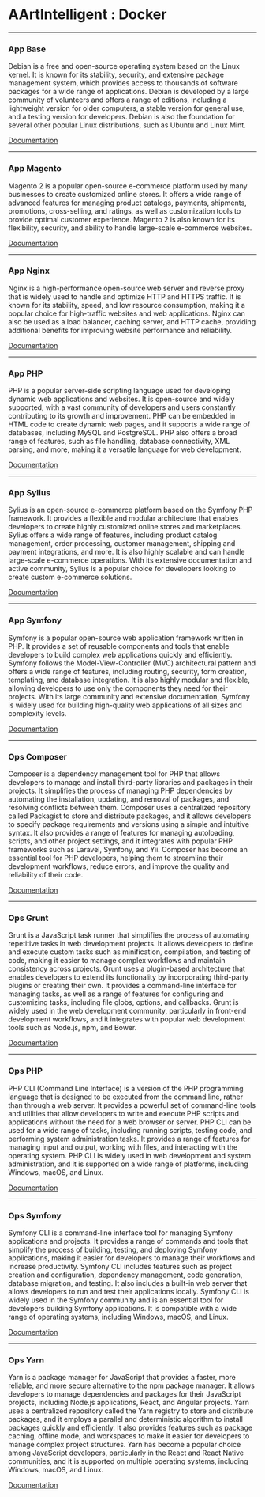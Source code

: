 # AArtIntelligent : Docker

---

### App Base

Debian is a free and open-source operating system based on the Linux kernel. It is known for its stability, security,
and extensive package management system, which provides access to thousands of software packages for a wide range of
applications. Debian is developed by a large community of volunteers and offers a range of editions, including a
lightweight version for older computers, a stable version for general use, and a testing version for developers. Debian
is also the foundation for several other popular Linux distributions, such as Ubuntu and Linux Mint.

[Documentation](app-base)

---

### App Magento

Magento 2 is a popular open-source e-commerce platform used by many businesses to create customized online stores. It
offers a wide range of advanced features for managing product catalogs, payments, shipments, promotions, cross-selling,
and ratings, as well as customization tools to provide optimal customer experience. Magento 2 is also known for its
flexibility, security, and ability to handle large-scale e-commerce websites.

[Documentation](app-magento)

---

### App Nginx

Nginx is a high-performance open-source web server and reverse proxy that is widely used to handle and optimize HTTP and
HTTPS traffic. It is known for its stability, speed, and low resource consumption, making it a popular choice for
high-traffic websites and web applications. Nginx can also be used as a load balancer, caching server, and HTTP cache,
providing additional benefits for improving website performance and reliability.

[Documentation](app-nginx)

---

### App PHP

PHP is a popular server-side scripting language used for developing dynamic web applications and websites. It is
open-source and widely supported, with a vast community of developers and users constantly contributing to its growth
and improvement. PHP can be embedded in HTML code to create dynamic web pages, and it supports a wide range of
databases, including MySQL and PostgreSQL. PHP also offers a broad range of features, such as file handling, database
connectivity, XML parsing, and more, making it a versatile language for web development.

[Documentation](app-php)

---

### App Sylius

Sylius is an open-source e-commerce platform based on the Symfony PHP framework. It provides a flexible and modular
architecture that enables developers to create highly customized online stores and marketplaces. Sylius offers a wide
range of features, including product catalog management, order processing, customer management, shipping and payment
integrations, and more. It is also highly scalable and can handle large-scale e-commerce operations. With its extensive
documentation and active community, Sylius is a popular choice for developers looking to create custom e-commerce
solutions.

[Documentation](app-sylius)

---

### App Symfony

Symfony is a popular open-source web application framework written in PHP. It provides a set of reusable components and
tools that enable developers to build complex web applications quickly and efficiently. Symfony follows the
Model-View-Controller (MVC) architectural pattern and offers a wide range of features, including routing, security, form
creation, templating, and database integration. It is also highly modular and flexible, allowing developers to use only
the components they need for their projects. With its large community and extensive documentation, Symfony is widely
used for building high-quality web applications of all sizes and complexity levels.

[Documentation](app-symfony)

---

### Ops Composer

Composer is a dependency management tool for PHP that allows developers to manage and install third-party libraries and
packages in their projects. It simplifies the process of managing PHP dependencies by automating the installation,
updating, and removal of packages, and resolving conflicts between them. Composer uses a centralized repository called
Packagist to store and distribute packages, and it allows developers to specify package requirements and versions using
a simple and intuitive syntax. It also provides a range of features for managing autoloading, scripts, and other project
settings, and it integrates with popular PHP frameworks such as Laravel, Symfony, and Yii. Composer has become an
essential tool for PHP developers, helping them to streamline their development workflows, reduce errors, and improve
the quality and reliability of their code.

[Documentation](ops-composer)

---

### Ops Grunt

Grunt is a JavaScript task runner that simplifies the process of automating repetitive tasks in web development
projects. It allows developers to define and execute custom tasks such as minification, compilation, and testing of
code, making it easier to manage complex workflows and maintain consistency across projects. Grunt uses a plugin-based
architecture that enables developers to extend its functionality by incorporating third-party plugins or creating their
own. It provides a command-line interface for managing tasks, as well as a range of features for configuring and
customizing tasks, including file globs, options, and callbacks. Grunt is widely used in the web development community,
particularly in front-end development workflows, and it integrates with popular web development tools such as Node.js,
npm, and Bower.

[Documentation](ops-grunt)

---

### Ops PHP

PHP CLI (Command Line Interface) is a version of the PHP programming language that is designed to be executed from the
command line, rather than through a web server. It provides a powerful set of command-line tools and utilities that
allow developers to write and execute PHP scripts and applications without the need for a web browser or server. PHP CLI
can be used for a wide range of tasks, including running scripts, testing code, and performing system administration
tasks. It provides a range of features for managing input and output, working with files, and interacting with the
operating system. PHP CLI is widely used in web development and system administration, and it is supported on a wide
range of platforms, including Windows, macOS, and Linux.

[Documentation](ops-php)

---

### Ops Symfony

Symfony CLI is a command-line interface tool for managing Symfony applications and projects. It provides a range of
commands and tools that simplify the process of building, testing, and deploying Symfony applications, making it easier
for developers to manage their workflows and increase productivity. Symfony CLI includes features such as project
creation and configuration, dependency management, code generation, database migration, and testing. It also includes a
built-in web server that allows developers to run and test their applications locally. Symfony CLI is widely used in the
Symfony community and is an essential tool for developers building Symfony applications. It is compatible with a wide
range of operating systems, including Windows, macOS, and Linux.

[Documentation](ops-symfony)

---

### Ops Yarn

Yarn is a package manager for JavaScript that provides a faster, more reliable, and more secure alternative to the npm
package manager. It allows developers to manage dependencies and packages for their JavaScript projects, including
Node.js applications, React, and Angular projects. Yarn uses a centralized repository called the Yarn registry to store
and distribute packages, and it employs a parallel and deterministic algorithm to install packages quickly and
efficiently. It also provides features such as package caching, offline mode, and workspaces to make it easier for
developers to manage complex project structures. Yarn has become a popular choice among JavaScript developers,
particularly in the React and React Native communities, and it is supported on multiple operating systems, including
Windows, macOS, and Linux.

[Documentation](ops-yarn)
